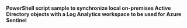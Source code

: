 #### PowerShell script sample to synchronize local on-premises Active Directory objects with a Log Analytics workspace to be used for Azure Sentinel
